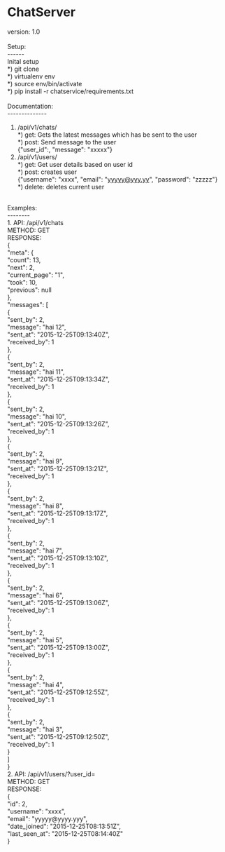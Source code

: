 # ChatServer<br/>
version: 1.0<br/>
<br/>
Setup:<br/>
------<br/>
Inital setup<br/>
   *) git clone <path><br/>
   *) virtualenv env<br/>
   *) source env/bin/activate<br/>
   *) pip install -r chatservice/requirements.txt<br/>
<br/>
Documentation:<br/>
--------------<br/>
1. /api/v1/chats/<br/>
   *) get: Gets the latest messages which has be sent to the user<br/>
   *) post: Send message to the user<br/>
   		{"user_id":<number>, "message": "xxxxx"}<br/>
2. /api/v1/users/<br/>
   *) get: Get user details based on user id<br/>
   *) post: creates user <br/>
        {"username": "xxxx", "email": "yyyyy@yyy.yy", "password": "zzzzz"}<br/>
   *) delete: deletes current user<br/>
<br/>
Examples:<br/>
--------<br/>
1. API: /api/v1/chats<br/>
METHOD: GET<br/>
RESPONSE: <br/>
	{<br/>
	  "meta": {<br/>
	    "count": 13,<br/>
	    "next": 2,<br/>
	    "current_page": "1",<br/>
	    "took": 10,<br/>
	    "previous": null<br/>
	  },<br/>
	  "messages": [<br/>
	    {<br/>
	      "sent_by": 2,<br/>
	      "message": "hai 12",<br/>
	      "sent_at": "2015-12-25T09:13:40Z",<br/>
	      "received_by": 1<br/>
	    },<br/>
	    {<br/>
	      "sent_by": 2,<br/>
	      "message": "hai 11",<br/>
	      "sent_at": "2015-12-25T09:13:34Z",<br/>
	      "received_by": 1<br/>
	    },<br/>
	    {<br/>
	      "sent_by": 2,<br/>
	      "message": "hai 10",<br/>
	      "sent_at": "2015-12-25T09:13:26Z",<br/>
	      "received_by": 1<br/>
	    },<br/>
	    {<br/>
	      "sent_by": 2,<br/>
	      "message": "hai 9",<br/>
	      "sent_at": "2015-12-25T09:13:21Z",<br/>
	      "received_by": 1<br/>
	    },<br/>
	    {<br/>
	      "sent_by": 2,<br/>
	      "message": "hai 8",<br/>
	      "sent_at": "2015-12-25T09:13:17Z",<br/>
	      "received_by": 1<br/>
	    },<br/>
	    {<br/>
	      "sent_by": 2,<br/>
	      "message": "hai 7",<br/>
	      "sent_at": "2015-12-25T09:13:10Z",<br/>
	      "received_by": 1<br/>
	    },<br/>
	    {<br/>
	      "sent_by": 2,<br/>
	      "message": "hai 6",<br/>
	      "sent_at": "2015-12-25T09:13:06Z",<br/>
	      "received_by": 1<br/>
	    },<br/>
	    {<br/>
	      "sent_by": 2,<br/>
	      "message": "hai 5",<br/>
	      "sent_at": "2015-12-25T09:13:00Z",<br/>
	      "received_by": 1<br/>
	    },<br/>
	    {<br/>
	      "sent_by": 2,<br/>
	      "message": "hai 4",<br/>
	      "sent_at": "2015-12-25T09:12:55Z",<br/>
	      "received_by": 1<br/>
	    },<br/>
	    {<br/>
	      "sent_by": 2,<br/>
	      "message": "hai 3",<br/>
	      "sent_at": "2015-12-25T09:12:50Z",<br/>
	      "received_by": 1<br/>
	    }<br/>
	  ]<br/>
	}<br/>
2. API: /api/v1/users/?user_id=<id><br/>
METHOD: GET<br/>
RESPONSE: <br/>
	{<br/>
	  "id": 2,<br/>
	  "username": "xxxx",<br/>
	  "email": "yyyyy@yyyy.yyy",<br/>
	  "date_joined": "2015-12-25T08:13:51Z",<br/>
	  "last_seen_at": "2015-12-25T08:14:40Z"<br/>
	}<br/>
